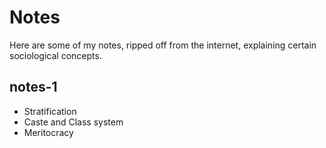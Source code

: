 # Notes

Here are some of my notes, ripped off from the internet, explaining certain sociological concepts. 

## notes-1 
- Stratification
- Caste and Class system
- Meritocracy